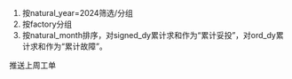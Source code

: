 1. 按natural_year=2024筛选/分组
2. 按factory分组
3. 按natural_month排序，对signed_dy累计求和作为“累计妥投”，对ord_dy累计求和作为“累计故障”。

推送上周工单
